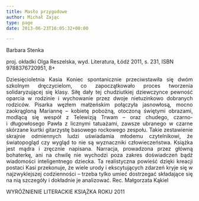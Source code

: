 ```yaml
---
title: Masło przygodowe
author: Michał Zając
type: page
date: 2013-06-23T16:05:32+00:00

---
```

Barbara Stenka

proj. okładki Olga Reszelska, wyd. Literatura, Łódź 2011, s. 231, ISBN 9788376720951, 8+

<p style="text-align: justify;">
  Dziesięcioletnia Kasia Koniec spontanicznie przeciwstawiła się dwóm szkolnym dręczycielom, co zapoczątkowało proces tworzenia solidaryzującej się klasy. Siłę dały tej chudziutkiej dziewczynce pewność oparcia w rodzinie i wychowanie przez dwoje nietuzinkowo dobranych rodziców. Pisarka węzłem małżeńskim połączyła jasnowłosą, mocno zaokrągloną Mariannę – kobietę pobożną, otoczoną świętymi obrazami, modlącą się wespół z Telewizją Trwam – oraz chudego, czarno- i długowłosego Pawła z licznymi tatuażami, zawsze ubranego w czarne skórzane kurtki gitarzystę basowego rockowego zespołu. Takie zestawienie skrajnie odmiennych ludzi uświadamia młodemu czytelnikowi, że światopogląd czy wygląd to nie są wyznaczniki człowieczeństwa. Książka jest mądra i zręcznie napisana. Narracja, prowadzona przez główną bohaterkę, ani na chwilę nie wychodzi poza zakres doświadczeń bądź wiadomości inteligentnego dziecka. Ta realistyczna powieść dzięki kreacji postaci Kasi przekonuje, że wiele urody i ekscytujących zdarzeń kryje się w najzwyklejszej codzienności – trzeba tylko umieć dostrzegać składające się na nią szczegóły i dokładnie je analizować. Rec. Małgorzata Kąkiel
</p>

WYRÓŻNIENIE LITERACKIE KSIĄŻKA ROKU 2011

&nbsp;